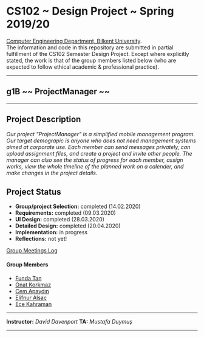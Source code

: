 # CS102 ~ Design Project ~ Spring 2019/20
[Computer Engineering Department, Bilkent University](http://w3.cs.bilkent.edu.tr/en/).  
The information and code in this repository are submitted in partial fulfillment of the CS102 Semester Design Project. Except where explicitly stated, the work is that of the group members listed below (who are expected to follow ethical academic & professional practice).
****
## g1B ~~ ProjectManager ~~
****

## Project Description
_Our project "ProjectManager" is a simplified mobile management program. Our target demograpic is anyone who does not need management systems aimed at corporate use. Each member can send messages privately, can upload assignment files, and create a project and invite other people. The manager can also see the status of progress for each member, assign works, view the whole timeline of the planned work on a calender, and make changes in the project details._
   
## Project Status
+ **Group/project Selection:** completed (14.02.2020)
+ **Requirements:** completed (09.03.2020)
+ **UI Design:** completed (28.03.2020)
+ **Detailed Design:** completed (20.04.2020)
+ **Implementation:** in progress
+ **Reflections:** not yet!

[Group Meetings Log](group/meetingslog.md)

#### Group Members
- [Funda Tan](group/member1_log.md)
- [Onat Korkmaz](group/member2_log.md)
- [Cem Apaydın](group/member3_log.md)
- [Elifnur Alsaç](group/member4_log.md)
- [Ece Kahraman](group/member5_log.md)

****
**Instructor:** _David Davenport_   **TA:**  _Mustafa Duymuş_
****
